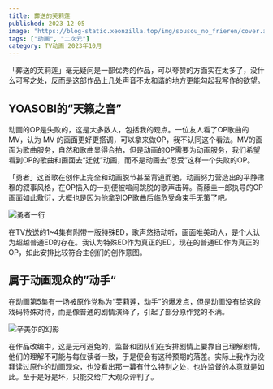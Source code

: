 ```yaml
---
title: 葬送的芙莉莲
published: 2023-12-05
image: "https://blog-static.xeonzilla.top/img/sousou_no_frieren/cover.avif"
tags: ["动画", "二次元"]
category: TV动画 2023年10月
---
```

「葬送的芙莉莲」毫无疑问是一部优秀的作品，可以夸赞的方面实在太多了，没什么可写之处，反而是这部作品上几处声音不太和谐的地方更能勾起我写作的欲望。

## YOASOBI的“天籁之音”
动画的OP是失败的，这是大多数人，包括我的观点。一位友人看了OP歌曲的MV，认为 MV 的画面更好更搭调，可以拿来做OP，我不认同这个看法。MV的画面为歌曲服务，自然和歌曲显得合拍，但是动画的OP需要为动画服务，我们希望看到OP的歌曲和画面去“迁就”动画，而不是动画去“忍受”这样一个失败的OP。

「勇者」这首歌在创作上完全和动画脱节甚至背道而驰，动画努力营造出的平静肃穆的叙事风格，在OP插入的一刻便被喧闹跳脱的歌声击碎。斋藤圭一郎执导的OP画面如此敷衍，大概也是因为他拿到OP歌曲后临危受命束手无策了吧。

![勇者一行](https://blog-static.xeonzilla.top/img/sousou_no_frieren/01.avif "勇者一行")

在TV放送的1~4集有附带一版特殊ED，歌声悠扬动听，画面唯美动人，是个人认为超越普通ED的存在。我认为特殊ED作为真正的ED，现在的普通ED作为真正的OP，如此安排比较符合主创们的创作意图。

## 属于动画观众的”动手“
在动画第5集有一场被原作党称为“芙莉莲，动手”的爆发点，但是动画没有给这段戏码特殊对待，而是像普通的剧情演绎了，引起了部分原作党的不满。

![辛美尔的幻影](https://blog-static.xeonzilla.top/img/sousou_no_frieren/02.avif "辛美尔的幻影")

在作品改编中，这是无可避免的，监督和团队们在安排剧情上要靠自己理解剧情，他们的理解不可能与每位读者一致，于是便会有这种预期的落差。实际上我作为没拜读过原作的动画观众，也没看出那一幕有什么特别之处，也许监督的本意就是如此。至于是好是坏，只能交给广大观众评判了。